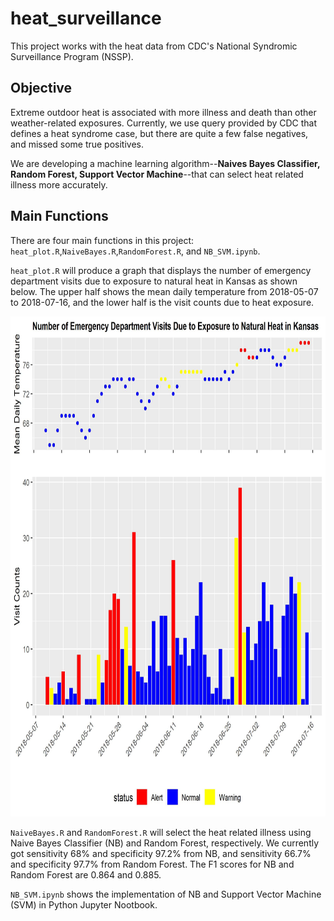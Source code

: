 # heat_surveillance
This project works with the heat data from CDC's National Syndromic Surveillance Program (NSSP).

## Objective

Extreme outdoor heat is associated with more illness and death than other weather-related exposures. Currently, we use query provided by CDC that defines a heat syndrome case, but there are quite a few false negatives, and missed some true positives.

We are developing a machine learning algorithm--**Naives Bayes Classifier, Random Forest, Support Vector Machine**--that can select heat related illness more accurately.

## Main Functions

There are four main functions in this project: `heat_plot.R`,`NaiveBayes.R`,`RandomForest.R`, and `NB_SVM.ipynb`.

`heat_plot.R` will produce a graph that displays the number of emergency department visits due to exposure to natural heat in Kansas as shown below. The upper half shows the mean daily temperature from 2018-05-07 to 2018-07-16, and the lower half is the visit counts due to heat exposure.

<img src="https://github.com/Mengjiao0714/heat_surveillance/blob/master/Exposure_To_Heat_kansas.jpg" width="700" height="800" />


`NaiveBayes.R` and `RandomForest.R` will select the heat related illness using Naive Bayes Classifier (NB) and Random Forest, respectively. We currently got sensitivity 68% and specificity 97.2% from NB, and sensitivity 66.7% and specificity 97.7% from Random Forest. The F1 scores for NB and Random Forest are 0.864 and 0.885.

`NB_SVM.ipynb` shows the implementation of NB and Support Vector Machine (SVM) in Python Jupyter Nootbook.
